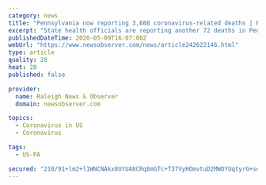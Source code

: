 ```yaml
---
category: news
title: "Pennsylvania now reporting 3,688 coronavirus-related deaths | Raleigh News & Observer"
excerpt: "State health officials are reporting another 72 deaths in Pennsylvania associated with the coronavirus, bringing the statewide total to 3,688."
publishedDateTime: 2020-05-09T16:07:00Z
webUrl: "https://www.newsobserver.com/news/article242622146.html"
type: article
quality: 28
heat: 28
published: false

provider:
  name: Raleigh News & Observer
  domain: newsobserver.com

topics:
  - Coronavirus in US
  - Coronavirus

tags:
  - US-PA

secured: "210/91+lm2+l1WNCNAkx8UtUA8CRq8mGTc+T37VyHOmvtuD2MWOYUqtyrG+seL212/Op9CKmRoB5TtE4ZGmmKCeIpV0zEydlxaJ2KEGDlUVfQhA8JYAjXM5GwvPd/qE9H9AeSWr9saP7ch+/1CVYC6JbIaD1ABvgI9EogcBeIJq7NKZp6zzMSbSSHbuR7/O8ZNYv8+hGLKbIuYibWiOt5GET10qhwiZWNuGpPPC48Z5rBJrcIT5H7y4jvcWm2jJVgRCq2xq2bxcBSrbtHv4qCPyhaKME6ef6fNXiHx6gIMWjEuKn0gshWS4WFR3ALh0a;YOU/1BhiN1tWEEDe6KPF9g=="
---
```


